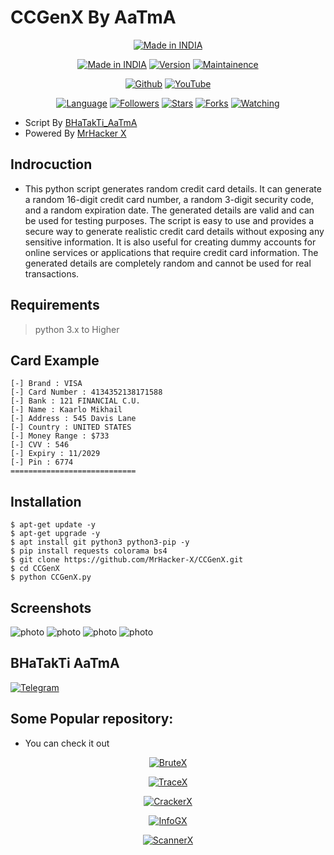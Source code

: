 # CCGenX By AaTmA

<p align="center">
<a href="https://instagram.com/0hacker_x0"><img title="Made in INDIA" src="https://img.shields.io/badge/MADE%20IN-INDIA-SCRIPT?colorA=%23ff8100&colorB=%23017e40&colorC=%23ff0000&style=for-the-badge"></a>
</p>

<p align="center">
<a href="https://instagram.com/0hacker_x0"><img title="Made in INDIA" src="https://img.shields.io/badge/Tool-CCGenX-green.svg"></a>
<a href="https://youtube.com/@Technolex"><img title="Version" src="https://img.shields.io/badge/Version-0.91.1-green.svg?style=flat-square"></a>
<a href="https://youtube.com/@Technolex"><img title="Maintainence" src="https://img.shields.io/badge/Maintained%3F-yes-green.svg"></a>
</p>

<p align="center">
<a href="https://github.com/MrHacker-X"><img title="Github" src="https://img.shields.io/badge/MrHacker-X-brightgreen?style=for-the-badge&logo=github"></a>
<a href="https://youtube.com/@Technolex"><img title="YouTube" src="https://img.shields.io/badge/YouTube-Technolex-red?style=for-the-badge&logo=Youtube"></a>
</p>
<p align="center">
<a href="https://github.com/MrHacker-X"><img title="Language" src="https://img.shields.io/badge/Made%20with-Python-1f425f.svg?v=103"></a>
<a href="https://github.com/MrHacker-X"><img title="Followers" src="https://img.shields.io/github/followers/MrHacker-X?color=blue&style=flat-square"></a>
<a href="https://github.com/MrHacker-X"><img title="Stars" src="https://img.shields.io/github/stars/MrHacker-X/CCGenX?color=red&style=flat-square"></a>
<a href="https://github.com/MrHacker-X"><img title="Forks" src="https://img.shields.io/github/forks/MrHacker-X/CCGenX?color=red&style=flat-square"></a>
<a href="https://github.com/MrHacker-X"><img title="Watching" src="https://img.shields.io/github/watchers/MrHacker-X/CCGenX?label=Watchers&color=blue&style=flat-square"></a>
</p>

+ Script By [BHaTakTi_AaTmA](https://telegram.me/BHaTakTi_AaTmA_Hu_Me)
+ Powered By [MrHacker X](https://telegram.me/hackwithalex)

## Indrocuction

+ This python script generates random credit card details. It can generate a random 16-digit credit card number, a random 3-digit security code, and a random expiration date. The generated details are valid and can be used for testing purposes. The script is easy to use and provides a secure way to generate realistic credit card details without exposing any sensitive information. It is also useful for creating dummy accounts for online services or applications that require credit card information. The generated details are completely random and cannot be used for real transactions.

## Requirements

> python 3.x to Higher 

## Card Example

```
[-] Brand : VISA                                                                         
[-] Card Number : 4134352138171588                                                       
[-] Bank : 121 FINANCIAL C.U.                                                                  
[-] Name : Kaarlo Mikhail                                                                             
[-] Address : 545 Davis Lane                                                                          
[-] Country : UNITED STATES                                                                                    
[-] Money Range : $733                                                                                         
[-] CVV : 546                                                                                                  
[-] Expiry : 11/2029                                                                                                                 
[-] Pin : 6774                                                                                                                       
============================  
```

## Installation

```
$ apt-get update -y
$ apt-get upgrade -y
$ apt install git python3 python3-pip -y
$ pip install requests colorama bs4
$ git clone https://github.com/MrHacker-X/CCGenX.git
$ cd CCGenX
$ python CCGenX.py

```


## Screenshots

![photo](https://iili.io/HNcTe6l.png)
![photo](https://iili.io/HNcTOG4.png)
![photo](https://iili.io/HNcTNnf.png)
![photo](https://iili.io/HNcTjZG.png)

## BHaTakTi AaTmA

[![Telegram](https://img.shields.io/badge/TOOL-CODER-red?style=for-the-badge&logo=telegram)](https://telegram.me/BHaTakTi_AaTmA_Hu_Me)

## Some Popular repository:
+ You can check it out
<p align="center"><a href="https://github.com/MrHacker-X/BruteX.git/"><img title="BruteX" src="https://github-readme-stats.vercel.app/api/pin/?username=MrHacker-X&repo=BruteX&theme=dark"></a>
<p align="center"><a href="https://github.com/MrHacker-X/TraceX.git/"><img title="TraceX" src="https://github-readme-stats.vercel.app/api/pin/?username=MrHacker-X&repo=TraceX&theme=dark"></a>
<p align="center"><a href="https://github.com/MrHacker-X/CrackerX.git/"><img title="CrackerX" src="https://github-readme-stats.vercel.app/api/pin/?username=MrHacker-X&repo=CrackerX&theme=dark"></a>
<p align="center"><a href="https://github.com/MrHacker-X/InfoGX.git/"><img title="InfoGX" src="https://github-readme-stats.vercel.app/api/pin/?username=MrHacker-X&repo=InfoGX&theme=dark"></a>
<p align="center"><a href="https://github.com/MrHacker-X/ScannerX.git/"><img title="ScannerX" src="https://github-readme-stats.vercel.app/api/pin/?username=MrHacker-X&repo=ScannerX&theme=dark"></a>
